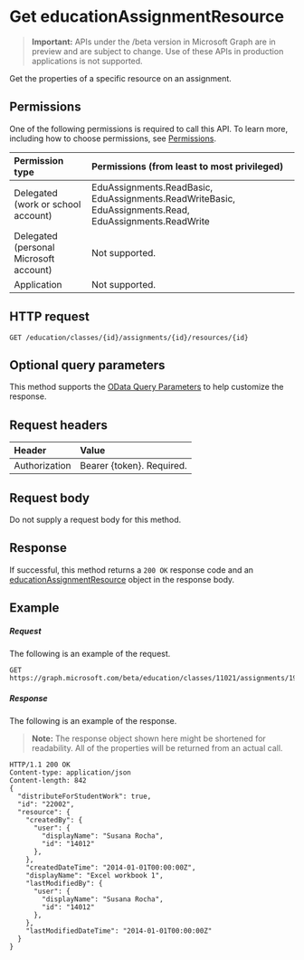 # Get educationAssignmentResource

> **Important:** APIs under the /beta version in Microsoft Graph are in preview and are subject to change. Use of these APIs in production applications is not supported.

Get the properties of a specific resource on an assignment.  
## Permissions
One of the following permissions is required to call this API. To learn more, including how to choose permissions, see [Permissions](../../../concepts/permissions_reference.md).

|Permission type      | Permissions (from least to most privileged)              |
|:--------------------|:---------------------------------------------------------|
|Delegated (work or school account) | EduAssignments.ReadBasic, EduAssignments.ReadWriteBasic, EduAssignments.Read, EduAssignments.ReadWrite   |
|Delegated (personal Microsoft account) |  Not supported.  |
|Application |  Not supported. | 

## HTTP request
<!-- { "blockType": "ignored" } -->
```http
GET /education/classes/{id}/assignments/{id}/resources/{id}
```
## Optional query parameters
This method supports the [OData Query Parameters](http://graph.microsoft.io/docs/overview/query_parameters) to help customize the response.

## Request headers
| Header       | Value |
|:---------------|:--------|
| Authorization  | Bearer {token}. Required.  |

## Request body
Do not supply a request body for this method.
## Response
If successful, this method returns a `200 OK` response code and an [educationAssignmentResource](../resources/educationassignmentresource.md) object in the response body.
## Example
##### Request
The following is an example of the request.
<!-- {
  "blockType": "request",
  "name": "get_educationassignmentresource"
}-->
```http
GET https://graph.microsoft.com/beta/education/classes/11021/assignments/19002/resources/22002
```
##### Response
The following is an example of the response. 

>**Note:** The response object shown here might be shortened for readability. All of the properties will be returned from an actual call.

<!-- {
  "blockType": "response",
  "truncated": true,
  "@odata.type": "microsoft.graph.educationAssignmentResource"
} -->
```http
HTTP/1.1 200 OK
Content-type: application/json
Content-length: 842
{
  "distributeForStudentWork": true,
  "id": "22002",
  "resource": {
    "createdBy": {
      "user": {
        "displayName": "Susana Rocha",
        "id": "14012"
      },
    },
    "createdDateTime": "2014-01-01T00:00:00Z",
    "displayName": "Excel workbook 1",
    "lastModifiedBy": {
      "user": {
        "displayName": "Susana Rocha",
        "id": "14012"
      },
    },
    "lastModifiedDateTime": "2014-01-01T00:00:00Z"
  }
}
    
```

<!-- uuid: 8fcb5dbc-d5aa-4681-8e31-b001d5168d79
2015-10-25 14:57:30 UTC -->
<!-- {
  "type": "#page.annotation",
  "description": "Get educationAssignmentResource",
  "keywords": "",
  "section": "documentation",
  "tocPath": ""
}-->
